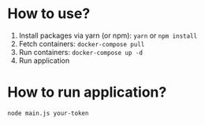 # How to use?

1. Install packages via yarn (or npm): `yarn` or `npm install`
1. Fetch containers: `docker-compose pull`
1. Run containers: `docker-compose up -d`
1. Run application

# How to run application?

```bash
node main.js your-token
```